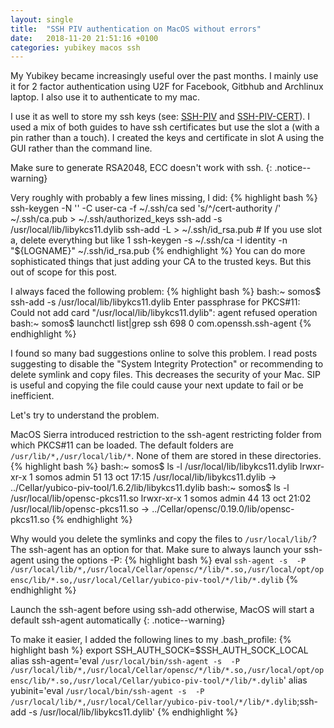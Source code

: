 ```yaml
---
layout: single
title:  "SSH PIV authentication on MacOS without errors"
date:   2018-11-20 21:51:16 +0100
categories: yubikey macos ssh
---
```

My Yubikey became increasingly useful over the past months. I mainly use it for 2 factor authentication using U2F for Facebook, Gitbhub and Archlinux laptop. I also use it to authenticate to my mac.

I use it as well to store my ssh keys (see: [SSH-PIV]  and [SSH-PIV-CERT]). I used a mix of both guides to have ssh certificates but use the slot a (with a pin rather than a touch). I created the keys and certificate in slot A using the GUI rather than the command line.

Make sure to generate RSA2048, ECC doesn't work with ssh.
{: .notice--warning}

Very roughly with probably a few lines missing, I did:
{% highlight bash %}
ssh-keygen -N '' -C user-ca -f ~/.ssh/ca
sed 's/^/cert-authority /' ~/.ssh/ca.pub > ~/.ssh/authorized_keys
ssh-add -s /usr/local/lib/libykcs11.dylib
ssh-add -L > ~/.ssh/id_rsa.pub # If you use slot a, delete everything but like 1
ssh-keygen -s ~/.ssh/ca -I identity -n "${LOGNAME}" ~/.ssh/id_rsa.pub
{% endhighlight %}
You can do more sophisticated things that just adding your CA to the trusted keys. But this out of scope for this post.

I always faced the following problem:
{% highlight bash %}
bash:~ somos$ ssh-add -s /usr/local/lib/libykcs11.dylib
Enter passphrase for PKCS#11:
Could not add card "/usr/local/lib/libykcs11.dylib": agent refused operation
bash:~ somos$ launchctl list|grep ssh
698	0	com.openssh.ssh-agent
{% endhighlight %}

I found so many bad suggestions online to solve this problem. I read posts suggesting to disable the "System Integrity Protection" or recommending to delete symlink and copy files. This decreases the security of your Mac. SIP is useful and copying the file could cause your next update to fail or be inefficient.

Let's try to understand the problem.

MacOS Sierra introduced restriction to the ssh-agent restricting folder from which PKCS#11 can be loaded. The default folders are `/usr/lib/*,/usr/local/lib/*`. None of them are stored in these directories.
{% highlight bash %}
bash:~ somos$ ls -l /usr/local/lib/libykcs11.dylib
lrwxr-xr-x  1 somos  admin  51 13 oct 17:15 /usr/local/lib/libykcs11.dylib -> ../Cellar/yubico-piv-tool/1.6.2/lib/libykcs11.dylib
bash:~ somos$ ls -l /usr/local/lib/opensc-pkcs11.so
lrwxr-xr-x  1 somos  admin  44 13 oct 21:02 /usr/local/lib/opensc-pkcs11.so -> ../Cellar/opensc/0.19.0/lib/opensc-pkcs11.so
{% endhighlight %}

Why would you delete the symlinks and copy the files to `/usr/local/lib/`? The ssh-agent has an option for that.
Make sure to always launch your ssh-agent using the options -P:
{% highlight bash %}
eval  `ssh-agent -s  -P /usr/local/lib/*,/usr/local/Cellar/opensc/*/lib/*.so,/usr/local/opt/opensc/lib/*.so,/usr/local/Cellar/yubico-piv-tool/*/lib/*.dylib`
{% endhighlight %}

Launch the ssh-agent before using ssh-add otherwise, MacOS will start a default ssh-agent automatically
{: .notice--warning}

To make it easier, I added the following lines to my .bash_profile:
{% highlight bash %}
export SSH_AUTH_SOCK=$SSH_AUTH_SOCK_LOCAL
alias ssh-agent='eval `/usr/local/bin/ssh-agent -s  -P /usr/local/lib/*,/usr/local/Cellar/opensc/*/lib/*.so,/usr/local/opt/opensc/lib/*.so,/usr/local/Cellar/yubico-piv-tool/*/lib/*.dylib`'
alias yubinit='eval `/usr/local/bin/ssh-agent -s  -P /usr/local/lib/*,/usr/local/Cellar/yubico-piv-tool/*/lib/*.dylib`;ssh-add -s /usr/local/lib/libykcs11.dylib'
{% endhighlight %}

[SSH-PIV]: https://developers.yubico.com/PIV/Guides/SSH_with_PIV_and_PKCS11.html
[SSH-PIV-CERT]: https://developers.yubico.com/PIV/Guides/SSH_user_certificates.html
